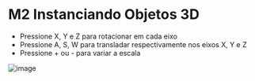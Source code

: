 # M2 Instanciando Objetos 3D

- Pressione X, Y e Z para rotacionar em cada eixo
- Pressione A, S, W para transladar respectivamente nos eixos X, Y e Z
- Pressione + ou - para variar a escala

![image](https://github.com/GabrielTamujo/AtividadesCG/assets/30511610/65861f57-60db-40ef-af16-0590f63406e5)
